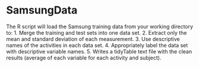 # SamsungData
The R script will load the Samsung training data from your working directory to:
	1. Merge the training and test sets into one data set.
	2. Extract only the mean and standard deviation of each measurement.
	3. Use descriptive names of the activities in each data set.
	4. Appropriately label the data set with descriptive variable names.
	5. Writes a tidyTable text file with the clean results (average of each variable for each activity and subject).
